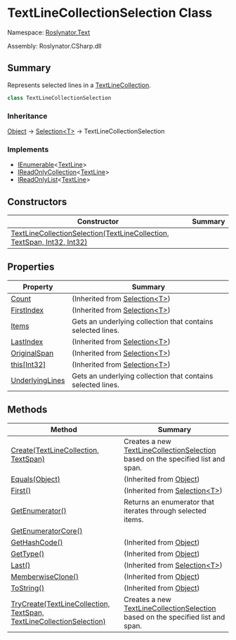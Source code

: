 # TextLineCollectionSelection Class

Namespace: [Roslynator.Text](../README.md)

Assembly: Roslynator\.CSharp\.dll

## Summary

Represents selected lines in a [TextLineCollection](https://docs.microsoft.com/en-us/dotnet/api/microsoft.codeanalysis.text.textlinecollection)\.

```csharp
class TextLineCollectionSelection
```

### Inheritance

[Object](https://docs.microsoft.com/en-us/dotnet/api/system.object) &#x2192; [Selection\<T>](../../Selection-1/README.md) &#x2192; TextLineCollectionSelection

### Implements

* [IEnumerable](https://docs.microsoft.com/en-us/dotnet/api/system.collections.generic.ienumerable-1)\<[TextLine](https://docs.microsoft.com/en-us/dotnet/api/microsoft.codeanalysis.text.textline)>
* [IReadOnlyCollection](https://docs.microsoft.com/en-us/dotnet/api/system.collections.generic.ireadonlycollection-1)\<[TextLine](https://docs.microsoft.com/en-us/dotnet/api/microsoft.codeanalysis.text.textline)>
* [IReadOnlyList](https://docs.microsoft.com/en-us/dotnet/api/system.collections.generic.ireadonlylist-1)\<[TextLine](https://docs.microsoft.com/en-us/dotnet/api/microsoft.codeanalysis.text.textline)>

## Constructors

| Constructor | Summary |
| ----------- | ------- |
| [TextLineCollectionSelection(TextLineCollection, TextSpan, Int32, Int32)](-ctor/README.md) | |

## Properties

| Property | Summary |
| -------- | ------- |
| [Count](../../Selection-1/Count/README.md) |  \(Inherited from [Selection\<T>](../../Selection-1/README.md)\) |
| [FirstIndex](../../Selection-1/FirstIndex/README.md) |  \(Inherited from [Selection\<T>](../../Selection-1/README.md)\) |
| [Items](Items/README.md) | Gets an underlying collection that contains selected lines\. |
| [LastIndex](../../Selection-1/LastIndex/README.md) |  \(Inherited from [Selection\<T>](../../Selection-1/README.md)\) |
| [OriginalSpan](../../Selection-1/OriginalSpan/README.md) |  \(Inherited from [Selection\<T>](../../Selection-1/README.md)\) |
| [this\[Int32\]](../../Selection-1/Item/README.md) |  \(Inherited from [Selection\<T>](../../Selection-1/README.md)\) |
| [UnderlyingLines](UnderlyingLines/README.md) | Gets an underlying collection that contains selected lines\. |

## Methods

| Method | Summary |
| ------ | ------- |
| [Create(TextLineCollection, TextSpan)](Create/README.md) | Creates a new [TextLineCollectionSelection](./README.md) based on the specified list and span\. |
| [Equals(Object)](https://docs.microsoft.com/en-us/dotnet/api/system.object.equals) |  \(Inherited from [Object](https://docs.microsoft.com/en-us/dotnet/api/system.object)\) |
| [First()](../../Selection-1/First/README.md) |  \(Inherited from [Selection\<T>](../../Selection-1/README.md)\) |
| [GetEnumerator()](GetEnumerator/README.md) | Returns an enumerator that iterates through selected items\. |
| [GetEnumeratorCore()](GetEnumeratorCore/README.md) | |
| [GetHashCode()](https://docs.microsoft.com/en-us/dotnet/api/system.object.gethashcode) |  \(Inherited from [Object](https://docs.microsoft.com/en-us/dotnet/api/system.object)\) |
| [GetType()](https://docs.microsoft.com/en-us/dotnet/api/system.object.gettype) |  \(Inherited from [Object](https://docs.microsoft.com/en-us/dotnet/api/system.object)\) |
| [Last()](../../Selection-1/Last/README.md) |  \(Inherited from [Selection\<T>](../../Selection-1/README.md)\) |
| [MemberwiseClone()](https://docs.microsoft.com/en-us/dotnet/api/system.object.memberwiseclone) |  \(Inherited from [Object](https://docs.microsoft.com/en-us/dotnet/api/system.object)\) |
| [ToString()](https://docs.microsoft.com/en-us/dotnet/api/system.object.tostring) |  \(Inherited from [Object](https://docs.microsoft.com/en-us/dotnet/api/system.object)\) |
| [TryCreate(TextLineCollection, TextSpan, TextLineCollectionSelection)](TryCreate/README.md) | Creates a new [TextLineCollectionSelection](./README.md) based on the specified list and span\. |

